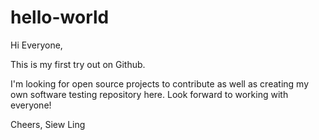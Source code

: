# hello-world
Hi Everyone,

This is my first try out on Github.

I'm looking for open source projects to contribute as well as creating my own software testing repository here.
Look forward to working with everyone!

Cheers,
Siew Ling
